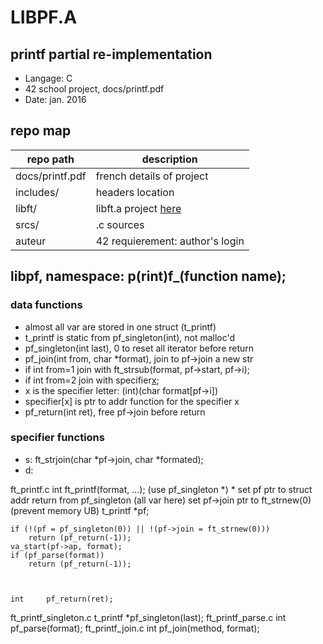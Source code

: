 # LIBPF.A
## printf partial re-implementation
- Langage: C
- 42 school project, docs/printf.pdf
- Date: jan. 2016

## repo map
| repo path | description |
| ------------- | ------------- |
| docs/printf.pdf	 | french details of project	 |
| includes/			 | headers location						 |
| libft/				 | libft.a project <a href="https://github.com/nesthub/c_libft" target="_blank">here</a>	 |
| srcs/				 | .c sources							 |
| auteur				 | 42 requierement: author's login	 |

## libpf, namespace: p(rint)f_(function name);
### data functions
- almost all var are stored in one struct (t_printf)
- t_printf is static from pf_singleton(int), not malloc'd
- pf_singleton(int last), 0 to reset all iterator before return
- pf_join(int from, char *format), join to pf->join a new str
- if int from=1 join with ft_strsub(format, pf->start, pf->i);
- if int from=2 join with specifier[x]();
- x is the specifier letter: (int)(char format[pf->i])
- specifier[x] is ptr to addr function for the specifier x
- pf_return(int ret), free pf->join before return

### specifier functions
- s: ft_strjoin(char *pf->join, char *formated);
- d:

ft_printf.c
	int		ft_printf(format, ...); (use pf_singleton *)
	  * set pf ptr to struct addr return from pf_singleton (all var here)
		set pf->join ptr to ft_strnew(0) (prevent memory UB)
	t_printf	*pf;

	if (!(pf = pf_singleton(0)) || !(pf->join = ft_strnew(0)))
		return (pf_return(-1));
	va_start(pf->ap, format);
	if (pf_parse(format))
		return (pf_return(-1));



	int		pf_return(ret);
ft_printf_singleton.c
	t_printf	*pf_singleton(last);
ft_printf_parse.c
int			pf_parse(format);
ft_printf_join.c
int			pf_join(method, format);
